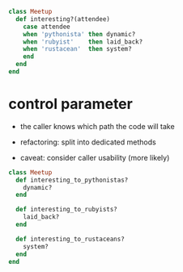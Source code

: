 ```ruby
class Meetup
  def interesting?(attendee)
    case attendee
    when 'pythonista' then dynamic?
    when 'rubyist'    then laid_back?
    when 'rustacean'  then system?
    end
  end
end
```


# control parameter

* the caller knows which path the code will take
<!-- .element: class="fragment" -->
* refactoring: split into dedicated methods
<!-- .element: class="fragment" -->
* caveat: consider caller usability (more likely)
<!-- .element: class="fragment" -->


```ruby
class Meetup
  def interesting_to_pythonistas?
    dynamic?
  end

  def interesting_to_rubyists?
    laid_back?
  end

  def interesting_to_rustaceans?
    system?
  end
end
```
